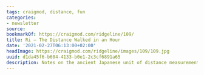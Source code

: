 ```yaml
---
tags: craigmod, distance, fun
categories:
- newsletter
source:
bookmarkOf: https://craigmod.com/ridgeline/109/
title: Ri — The Distance Walked in an Hour
date: '2021-02-27T06:13:00+02:00'
headImage: https://craigmod.com/ridgeline/images/109/109.jpg
uuid: d1da45f6-b604-4133-b0e1-2c3cf6891a65
description: Notes on the ancient Japanese unit of distance measurement
---
```


